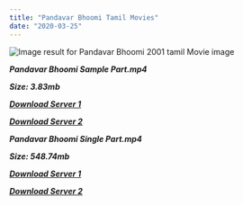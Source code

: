 ```yaml
---
title: "Pandavar Bhoomi Tamil Movies"
date: "2020-03-25"
---
```


![Image result for Pandavar Bhoomi  2001 tamil Movie image](https://upload.wikimedia.org/wikipedia/en/thumb/0/00/Pandavar_Bhoomi_DVD_Cover.jpg/220px-Pandavar_Bhoomi_DVD_Cover.jpg)

**_Pandavar Bhoomi Sample Part.mp4_**

**_Size: 3.83mb_**

  

**_[Download Server 1](http://du.wetransfer.vip/files/Tamil{1299f9f5e3b2d69cf2543eed9032a99b1b0ad17e14bffebc066fcf7d2dcb313c}20Movies/Tamil{1299f9f5e3b2d69cf2543eed9032a99b1b0ad17e14bffebc066fcf7d2dcb313c}20Recent{1299f9f5e3b2d69cf2543eed9032a99b1b0ad17e14bffebc066fcf7d2dcb313c}20Movies/Pandavar{1299f9f5e3b2d69cf2543eed9032a99b1b0ad17e14bffebc066fcf7d2dcb313c}20Bhoomi{1299f9f5e3b2d69cf2543eed9032a99b1b0ad17e14bffebc066fcf7d2dcb313c}20(2001)/Pandavar{1299f9f5e3b2d69cf2543eed9032a99b1b0ad17e14bffebc066fcf7d2dcb313c}20Bhoomi{1299f9f5e3b2d69cf2543eed9032a99b1b0ad17e14bffebc066fcf7d2dcb313c}20(2001){1299f9f5e3b2d69cf2543eed9032a99b1b0ad17e14bffebc066fcf7d2dcb313c}20DVDRip/Pandavar{1299f9f5e3b2d69cf2543eed9032a99b1b0ad17e14bffebc066fcf7d2dcb313c}20Bhoomi{1299f9f5e3b2d69cf2543eed9032a99b1b0ad17e14bffebc066fcf7d2dcb313c}20(2001){1299f9f5e3b2d69cf2543eed9032a99b1b0ad17e14bffebc066fcf7d2dcb313c}20DVDRip{1299f9f5e3b2d69cf2543eed9032a99b1b0ad17e14bffebc066fcf7d2dcb313c}20Sample{1299f9f5e3b2d69cf2543eed9032a99b1b0ad17e14bffebc066fcf7d2dcb313c}20HD.mp4)_**

  

**_[Download Server 2](http://du.wetransfer.vip/files/Tamil{1299f9f5e3b2d69cf2543eed9032a99b1b0ad17e14bffebc066fcf7d2dcb313c}20Movies/Tamil{1299f9f5e3b2d69cf2543eed9032a99b1b0ad17e14bffebc066fcf7d2dcb313c}20Recent{1299f9f5e3b2d69cf2543eed9032a99b1b0ad17e14bffebc066fcf7d2dcb313c}20Movies/Pandavar{1299f9f5e3b2d69cf2543eed9032a99b1b0ad17e14bffebc066fcf7d2dcb313c}20Bhoomi{1299f9f5e3b2d69cf2543eed9032a99b1b0ad17e14bffebc066fcf7d2dcb313c}20(2001)/Pandavar{1299f9f5e3b2d69cf2543eed9032a99b1b0ad17e14bffebc066fcf7d2dcb313c}20Bhoomi{1299f9f5e3b2d69cf2543eed9032a99b1b0ad17e14bffebc066fcf7d2dcb313c}20(2001){1299f9f5e3b2d69cf2543eed9032a99b1b0ad17e14bffebc066fcf7d2dcb313c}20DVDRip/Pandavar{1299f9f5e3b2d69cf2543eed9032a99b1b0ad17e14bffebc066fcf7d2dcb313c}20Bhoomi{1299f9f5e3b2d69cf2543eed9032a99b1b0ad17e14bffebc066fcf7d2dcb313c}20(2001){1299f9f5e3b2d69cf2543eed9032a99b1b0ad17e14bffebc066fcf7d2dcb313c}20DVDRip{1299f9f5e3b2d69cf2543eed9032a99b1b0ad17e14bffebc066fcf7d2dcb313c}20Sample{1299f9f5e3b2d69cf2543eed9032a99b1b0ad17e14bffebc066fcf7d2dcb313c}20HD.mp4)_**

  

  

**_Pandavar Bhoomi Single Part.mp4_**

**_Size: 548.74mb_**

  

**_[Download Server 1](http://du.wetransfer.vip/files/Tamil{1299f9f5e3b2d69cf2543eed9032a99b1b0ad17e14bffebc066fcf7d2dcb313c}20Movies/Tamil{1299f9f5e3b2d69cf2543eed9032a99b1b0ad17e14bffebc066fcf7d2dcb313c}20Recent{1299f9f5e3b2d69cf2543eed9032a99b1b0ad17e14bffebc066fcf7d2dcb313c}20Movies/Pandavar{1299f9f5e3b2d69cf2543eed9032a99b1b0ad17e14bffebc066fcf7d2dcb313c}20Bhoomi{1299f9f5e3b2d69cf2543eed9032a99b1b0ad17e14bffebc066fcf7d2dcb313c}20(2001)/Pandavar{1299f9f5e3b2d69cf2543eed9032a99b1b0ad17e14bffebc066fcf7d2dcb313c}20Bhoomi{1299f9f5e3b2d69cf2543eed9032a99b1b0ad17e14bffebc066fcf7d2dcb313c}20(2001){1299f9f5e3b2d69cf2543eed9032a99b1b0ad17e14bffebc066fcf7d2dcb313c}20DVDRip/Pandavar{1299f9f5e3b2d69cf2543eed9032a99b1b0ad17e14bffebc066fcf7d2dcb313c}20Bhoomi{1299f9f5e3b2d69cf2543eed9032a99b1b0ad17e14bffebc066fcf7d2dcb313c}20(2001){1299f9f5e3b2d69cf2543eed9032a99b1b0ad17e14bffebc066fcf7d2dcb313c}20DVDRip{1299f9f5e3b2d69cf2543eed9032a99b1b0ad17e14bffebc066fcf7d2dcb313c}20Single{1299f9f5e3b2d69cf2543eed9032a99b1b0ad17e14bffebc066fcf7d2dcb313c}20Part{1299f9f5e3b2d69cf2543eed9032a99b1b0ad17e14bffebc066fcf7d2dcb313c}20HD.mp4)_**

  

**_[Download Server 2](http://du.wetransfer.vip/files/Tamil{1299f9f5e3b2d69cf2543eed9032a99b1b0ad17e14bffebc066fcf7d2dcb313c}20Movies/Tamil{1299f9f5e3b2d69cf2543eed9032a99b1b0ad17e14bffebc066fcf7d2dcb313c}20Recent{1299f9f5e3b2d69cf2543eed9032a99b1b0ad17e14bffebc066fcf7d2dcb313c}20Movies/Pandavar{1299f9f5e3b2d69cf2543eed9032a99b1b0ad17e14bffebc066fcf7d2dcb313c}20Bhoomi{1299f9f5e3b2d69cf2543eed9032a99b1b0ad17e14bffebc066fcf7d2dcb313c}20(2001)/Pandavar{1299f9f5e3b2d69cf2543eed9032a99b1b0ad17e14bffebc066fcf7d2dcb313c}20Bhoomi{1299f9f5e3b2d69cf2543eed9032a99b1b0ad17e14bffebc066fcf7d2dcb313c}20(2001){1299f9f5e3b2d69cf2543eed9032a99b1b0ad17e14bffebc066fcf7d2dcb313c}20DVDRip/Pandavar{1299f9f5e3b2d69cf2543eed9032a99b1b0ad17e14bffebc066fcf7d2dcb313c}20Bhoomi{1299f9f5e3b2d69cf2543eed9032a99b1b0ad17e14bffebc066fcf7d2dcb313c}20(2001){1299f9f5e3b2d69cf2543eed9032a99b1b0ad17e14bffebc066fcf7d2dcb313c}20DVDRip{1299f9f5e3b2d69cf2543eed9032a99b1b0ad17e14bffebc066fcf7d2dcb313c}20Single{1299f9f5e3b2d69cf2543eed9032a99b1b0ad17e14bffebc066fcf7d2dcb313c}20Part{1299f9f5e3b2d69cf2543eed9032a99b1b0ad17e14bffebc066fcf7d2dcb313c}20HD.mp4)_**
